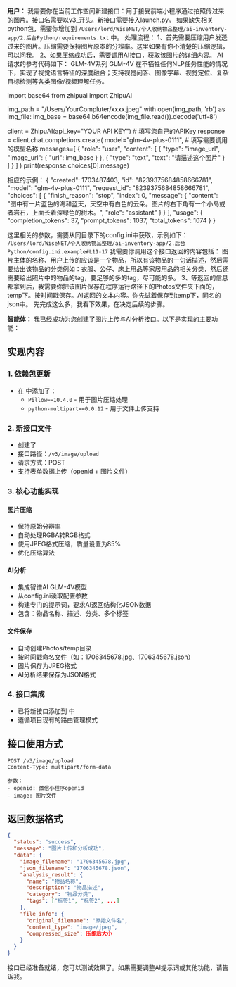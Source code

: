 **用户：** 我需要你在当前工作空间新建接口：用于接受前端小程序通过拍照传过来的图片。接口名需要以v3_开头。新接口需要接入launch.py。 
 如果缺失相关python包，需要你增加到 `/Users/lord/WiseNET/个人收纳物品整理/ai-inventory-app/2.后台Python/requirements.txt` 中。 
 处理流程： 
 1、首先需要压缩用户发送过来的图片。压缩需要保持图片原本的分辨率。这里如果有你不清楚的压缩逻辑，可以问我。 
 2、如果压缩成功后，需要调用AI接口，获取该图片的详细内容。 
 AI请求的参考代码如下： 
 GLM-4V系列 
 GLM-4V 在不牺牲任何NLP任务性能的情况下，实现了视觉语言特征的深度融合；支持视觉问答、图像字幕、视觉定位、复杂目标检测等各类图像/视频理解任务。 
 
 import base64 
 from zhipuai import ZhipuAI 
 
 img_path = "/Users/YourCompluter/xxxx.jpeg" 
 with open(img_path, 'rb') as img_file: 
     img_base = base64.b64encode(img_file.read()).decode('utf-8') 
 
 client = ZhipuAI(api_key="YOUR API KEY") # 填写您自己的APIKey 
 response = client.chat.completions.create( 
     model="glm-4v-plus-0111",  # 填写需要调用的模型名称 
     messages=[ 
       { 
         "role": "user", 
         "content": [ 
           { 
             "type": "image_url", 
             "image_url": { 
                 "url": img_base 
             } 
           }, 
           { 
             "type": "text", 
             "text": "请描述这个图片" 
           } 
         ] 
       } 
     ] 
 ) 
 print(response.choices[0].message) 
 
 相应的示例： 
 { 
     "created": 1703487403, 
     "id": "8239375684858666781", 
     "model": "glm-4v-plus-0111", 
     "request_id": "8239375684858666781", 
     "choices": [ 
         { 
             "finish_reason": "stop", 
             "index": 0, 
             "message": { 
                 "content": "图中有一片蓝色的海和蓝天，天空中有白色的云朵。图片的右下角有一个小岛或者岩石，上面长着深绿色的树木。", 
                 "role": "assistant" 
             } 
         } 
     ], 
     "usage": { 
         "completion_tokens": 37, 
         "prompt_tokens": 1037, 
         "total_tokens": 1074 
     } 
   } 
 
 这里相关的参数，需要从同目录下的config.ini中获取，示例如下： 
 `/Users/lord/WiseNET/个人收纳物品整理/ai-inventory-app/2.后台Python/config.ini.example#L11-17` 
 我需要你调用这个接口返回的内容包括： 
 图片主体的名称、用户上传的应该是一个物品，所以有该物品的一句话描述，然后需要给出该物品的分类例如：衣服、公仔、床上用品等家居用品的相关分类，然后还需要给出照片中的物品的tag，要足够的多的tag，尽可能的多。 
 3、等返回的信息都拿到后，我需要你把该图片保存在程序运行路径下的Photos文件夹下面的，temp下。按时间戳保存。AI返回的文本内容。你先试着保存到temp下，同名的json中。 
 先完成这么多，我看下效果，在决定后续的步骤。

**智能体：** 我已经成功为您创建了图片上传与AI分析接口。以下是实现的主要功能：

## 实现内容

### 1. 依赖包更新
- 在 <mcfile name="requirements.txt" path="/Users/lord/WiseNET/个人收纳物品整理/ai-inventory-app/2.后台Python/requirements.txt"></mcfile> 中添加了：
  - `Pillow==10.4.0` - 用于图片压缩处理
  - `python-multipart==0.0.12` - 用于文件上传支持

### 2. 新接口文件
- 创建了 <mcfile name="v3_upload_image.py" path="/Users/lord/WiseNET/个人收纳物品整理/ai-inventory-app/2.后台Python/v3_upload_image.py"></mcfile>
- 接口路径：`/v3/image/upload`
- 请求方式：POST
- 支持表单数据上传（openid + 图片文件）

### 3. 核心功能实现

#### 图片压缩
- 保持原始分辨率
- 自动处理RGBA转RGB格式
- 使用JPEG格式压缩，质量设置为85%
- 优化压缩算法

#### AI分析
- 集成智谱AI GLM-4V模型
- 从config.ini读取配置参数
- 构建专门的提示词，要求AI返回结构化JSON数据
- 包含：物品名称、描述、分类、多个标签

#### 文件保存
- 自动创建Photos/temp目录
- 按时间戳命名文件（如：1706345678.jpg、1706345678.json）
- 图片保存为JPEG格式
- AI分析结果保存为JSON格式

### 4. 接口集成
- 已将新接口添加到 <mcfile name="launch.py" path="/Users/lord/WiseNET/个人收纳物品整理/ai-inventory-app/2.后台Python/launch.py"></mcfile> 中
- 遵循项目现有的路由管理模式

## 接口使用方式

```
POST /v3/image/upload
Content-Type: multipart/form-data

参数：
- openid: 微信小程序openid
- image: 图片文件
```

## 返回数据格式

```json
{
  "status": "success",
  "message": "图片上传和分析成功",
  "data": {
    "image_filename": "1706345678.jpg",
    "json_filename": "1706345678.json",
    "analysis_result": {
      "name": "物品名称",
      "description": "物品描述",
      "category": "物品分类",
      "tags": ["标签1", "标签2", ...]
    },
    "file_info": {
      "original_filename": "原始文件名",
      "content_type": "image/jpeg",
      "compressed_size": 压缩后大小
    }
  }
}
```

接口已经准备就绪，您可以测试效果了。如果需要调整AI提示词或其他功能，请告诉我。